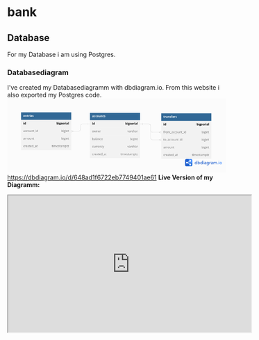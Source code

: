 # bank
## Database
For my Database i am using Postgres. 
### Databasediagram
I've created my Databasediagramm with dbdiagram.io. From this website i also exported my Postgres code. 
![bank](bank.png)
https://dbdiagram.io/d/648ad1f6722eb7749401ae61
**Live Version of my Diagramm:**
<iframe width="560" height="315" src='https://dbdiagram.io/embed/648ad1f6722eb7749401ae61'> </iframe>
